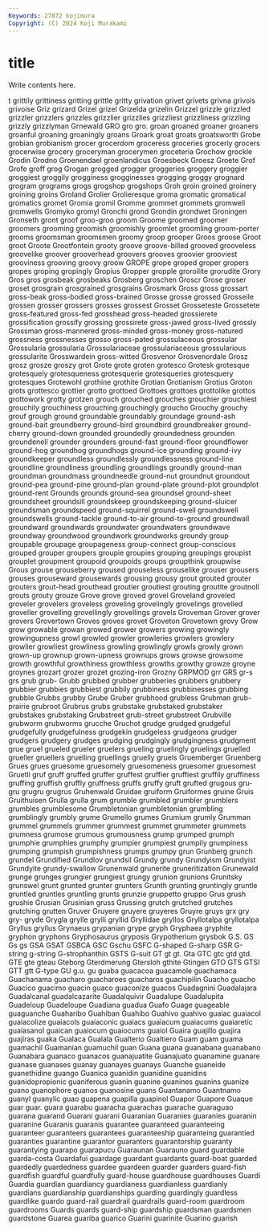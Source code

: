 ```yaml
---
Keywords: 27872 kojimura
Copyright: (C) 2024 Koji Murakami
---
```


# title

Write contents here.



t grittily grittiness gritting
grittle gritty grivation grivet grivets grivna grivois grivoise Griz grizard
Grizel grizel Grizelda grizelin Grizzel grizzle grizzled grizzler grizzlers grizzles
grizzlier grizzlies grizzliest grizzliness grizzling grizzly grizzlyman Grnewald GRO gro
gro. groan groaned groaner groaners groanful groaning groaningly groans Groark
groat groats groatsworth Grobe grobian grobianism grocer grocerdom groceress groceries
grocerly grocers grocerwise grocery groceryman grocerymen groceteria Grochow grockle Grodin
Grodno Groenendael groenlandicus Groesbeck Groesz Groete Grof Grofe groff grog
Grogan grogged grogger groggeries groggery groggier groggiest groggily grogginess grogginesses
grogging groggy grognard grogram grograms grogs grogshop grogshops Groh groin
groined groinery groining groins Groland Grolier Grolieresque groma gromatic gromatical
gromatics gromet Gromia gromil Gromme grommet grommets gromwell gromwells Gromyko
gromyl Gronchi grond Grondin grondwet Groningen Gronseth gront groof groo-groo
groom Groome groomed groomer groomers grooming groomish groomishly groomlet groomling
groom-porter grooms groomsman groomsmen groomy groop grooper Groos groose Groot
groot Groote Grootfontein grooty groove groove-billed grooved grooveless groovelike groover
grooverhead groovers grooves groovier grooviest grooviness grooving groovy groow GROPE
grope groped groper gropers gropes groping gropingly Gropius Gropper gropple
groroilite grorudite Grory Gros gros grosbeak grosbeaks Grosberg groschen Groscr
Grose groser groset grosgrain grosgrained grosgrains Grosmark Gross gross grossart
gross-beak gross-bodied gross-brained Grosse grosse grossed Grosseile grossen grosser grossers
grosses grossest Grosset Grosseteste Grossetete gross-featured gross-fed grosshead gross-headed grossierete
grossification grossify grossing grossirete gross-jawed gross-lived grossly Grossman gross-mannered gross-minded
gross-money gross-natured grossness grossnesses grosso gross-pated grossulaceous grossular Grossularia grossularia
Grossulariaceae grossulariaceous grossularious grossularite Grosswardein gross-witted Grosvenor Grosvenordale Grosz grosz
grosze groszy grot Grote grote groten grotesco Grotesk grotesque grotesquely
grotesqueness grotesquerie grotesqueries grotesquery grotesques Grotewohl grothine grothite Grotian Grotianism
Grotius Groton grots grottesco grottier grotto grottoed Grottoes grottoes grottolike
grottos grottowork grotty grotzen grouch grouched grouches grouchier grouchiest grouchily
grouchiness grouching grouchingly groucho Grouchy grouchy grouf grough ground groundable
groundably groundage ground-ash ground-bait groundberry ground-bird groundbird groundbreaker ground-cherry ground-down
grounded groundedly groundedness grounden groundenell grounder grounders ground-fast ground-floor groundflower
ground-hog groundhog groundhogs ground-ice grounding ground-ivy groundkeeper groundless groundlessly groundlessness
ground-line groundline groundliness groundling groundlings groundly ground-man groundman groundmass groundneedle
ground-nut groundnut groundout ground-pea ground-pine ground-plan ground-plate ground-plot groundplot ground-rent
Grounds grounds ground-sea groundsel ground-sheet groundsheet groundsill groundskeep groundskeeping ground-sluicer
groundsman groundspeed ground-squirrel ground-swell groundswell groundswells ground-tackle ground-to-air ground-to-ground groundwall
groundward groundwards groundwater groundwaters groundwave groundway groundwood groundwork groundworks groundy
group groupable groupage groupageness group-connect group-conscious grouped grouper groupers groupie
groupies grouping groupings groupist grouplet groupment groupoid groupoids groups groupthink
groupwise Grous grouse grouseberry groused grouseless grouselike grouser grousers grouses
grouseward grousewards grousing grousy grout grouted grouter grouters grout-head grouthead
groutier groutiest grouting groutite groutnoll grouts grouty grouze Grove grove
groved grovel Groveland groveled groveler grovelers groveless groveling grovelingly grovelings
grovelled groveller grovelling grovellingly grovellings grovels Groveman Grover grover grovers
Grovertown Groves groves grovet Groveton Grovetown grovy Grow grow growable
growan growed grower growers growing growingly growingupness growl growled growler
growleries growlers growlery growlier growliest growliness growling growlingly growls growly
grown grown-up grownup grown-upness grownups grows growse growsome growth growthful
growthiness growthless growths growthy growze groyne groynes grozart grozer grozet
grozing-iron Grozny GRPMOD grr GRS gr-s grs grub grub- Grubb
grubbed grubber grubberies grubbers grubbery grubbier grubbies grubbiest grubbily grubbiness
grubbinesses grubbing grubble Grubbs grubby Grube Gruber grubhood grubless Grubman
grub-prairie grubroot Grubrus grubs grubstake grubstaked grubstaker grubstakes grubstaking Grubstreet
grub-street grubstreet Grubville grubworm grubworms grucche Gruchot grudge grudged grudgeful
grudgefully grudgefulness grudgekin grudgeless grudgeons grudger grudgers grudgery grudges grudging
grudgingly grudgingness grudgment grue gruel grueled grueler gruelers grueling gruelingly
gruelings gruelled grueller gruellers gruelling gruellings gruelly gruels Gruemberger Gruenberg
Grues grues gruesome gruesomely gruesomeness gruesomer gruesomest Gruetli gruf gruff
gruffed gruffer gruffest gruffier gruffiest gruffily gruffiness gruffing gruffish gruffly
gruffness gruffs gruffy gruft grufted grugous gru-gru grugru grugrus Gruhenwald
Gruidae gruiform Gruiformes gruine Gruis Gruithuisen Grulla grulla grum grumble
grumbled grumbler grumblers grumbles grumblesome Grumbletonian grumbletonian grumbling grumblingly grumbly
grume Grumello grumes Grumium grumly Grumman grummel grummels grummer grummest
grummet grummeter grummets grumness grumose grumous grumousness grump grumped grumph
grumphie grumphies grumphy grumpier grumpiest grumpily grumpiness grumping grumpish grumpishness
grumps grumpy grun Grunberg grunch grundel Grundified Grundlov grundsil Grundy
grundy Grundyism Grundyist Grundyite grundy-swallow Grunenwald grunerite gruneritization Grunewald grunge
grunges grungier grungiest grungy grunion grunions Grunitsky grunswel grunt grunted
grunter grunters Grunth grunting gruntingly gruntle gruntled gruntles gruntling grunts
grunzie gruppetto gruppo Grus grush grushie Grusian Grusinian gruss Grussing
grutch grutched grutches grutching grutten Gruver Gruyere gruyere gruyeres Gruyre
gruys grx gry gry- gryde Grygla grylle grylli gryllid Gryllidae
gryllos Gryllotalpa gryllotalpa Gryllus gryllus Grynaeus grypanian grype gryph Gryphaea
gryphite gryphon gryphons Gryphosaurus gryposis Grypotherium grysbok G.S. GS Gs
gs GSA GSAT GSBCA GSC Gschu GSFC G-shaped G-sharp GSR
G-string g-string G-strophanthin GSTS G-suit GT gt gt. Gta GTC
gtc gtd gtd. GTE gte gteau Gteborg Gterdmerung Gtersloh gthite
Gtingen GTO GTS GTSI GTT gtt G-type GU g.u. gu
guaba guacacoa guacamole guachamaca Guachanama guacharo guacharoes guacharos guachipilin Guacho
guacho Guacico guacimo guacin guaco guaconize guacos Guadagnini Guadalajara Guadalcanal
guadalcazarite Guadalquivir Guadalupe Guadalupita Guadeloup Guadeloupe Guadiana guadua Guafo Guage
guageable guaguanche Guaharibo Guahiban Guahibo Guahivo guahivo guaiac guaiacol guaiacolize
guaiacols guaiaconic guaiacs guaiacum guaiacums guaiaretic guaiasanol guaican guaiocum guaiocums
guaiol Guaira guajillo guajira guajiras guaka Gualaca Gualala Gualterio Gualtiero
Guam guam guama guamachil Guamanian guamuchil guan Guana guana guanabana
guanabano Guanabara guanaco guanacos guanajuatite Guanajuato guanamine guanare guanase guanases
guanay guanayes guanays Guanche guaneide guanethidine guango Guanica guanidin guanidine
guanidins guanidopropionic guaniferous guanin guanine guanines guanins guanize guano guanophore
guanos guanosine guans Guantanamo Guantnamo guanyl guanylic guao guapena guapilla
guapinol Guapor Guapore Guaque guar guar. guara guarabu guaracha guarachas
guarache guaraguao guarana guarand Guarani guarani Guaranian Guaranies guaranies guaranin
guaranine Guaranis guaranis guarantee guaranteed guaranteeing guaranteer guaranteers guarantees guaranteeship
guaranteing guarantied guaranties guarantine guarantor guarantors guarantorship guaranty guarantying guarapo
guarapucu Guaraunan Guarauno guard guardable guarda-costa Guardafui guardage guardant guardants
guard-boat guarded guardedly guardedness guardee guardeen guarder guarders guard-fish guardfish
guardful guardfully guard-house guardhouse guardhouses Guardi Guardia guardian guardiancy guardianess
guardianless guardianly guardians guardianship guardianships guarding guardingly guardless guardlike guardo
guard-rail guardrail guardrails guard-room guardroom guardrooms Guards guards guard-ship guardship
guardsman guardsmen guardstone Guarea guariba guarico Guarini guarinite Guarino guarish
